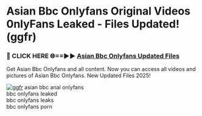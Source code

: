 # Asian Bbc Onlyfans Original Videos 0nlyFans Leaked - Files Updated! (ggfr)

<h3>🔴 CLICK HERE 🌐==►► <a href="https://tinyurl.com/2wckxsce" rel="nofollow">Asian Bbc Onlyfans Updated Files</a></h3>

Get Asian Bbc Onlyfans and all content. Now you can access all videos and pictures of Asian Bbc Onlyfans. New Updated Files 2025!

[![ggfr](https://i.imgur.com/AFduVYN.gif)](https://tinyurl.com/2wckxsce)
asian bbc anal onlyfans<br>
bbc onlyfans leaked<br>
bbc onlyfans leaks<br>
bbc onlyfans porn